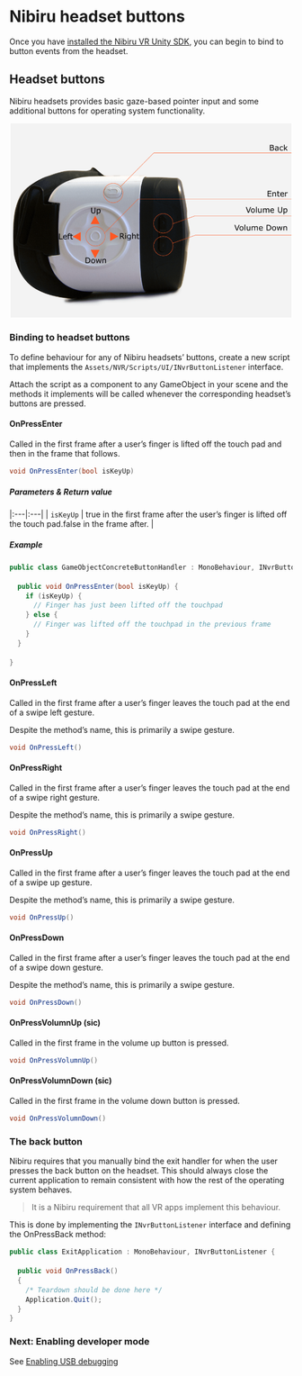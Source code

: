 # Nibiru headset buttons

Once you have [installed the Nibiru VR Unity SDK](/docs/nibiru-vr-unity-sdk-installation.md), you can begin to bind to button events from the headset.

## Headset buttons

Nibiru headsets provides basic gaze-based pointer input and some additional buttons for operating system functionality.

<p align="center">
  <img alt="Nibiru button placement" width="500px" src="assets/NibiruHeadset.png">
</p>

### Binding to headset buttons

To define behaviour for any of Nibiru headsets’ buttons, create a new script that implements the `Assets/NVR/Scripts/UI/INvrButtonListener` interface.

Attach the script as a component to any GameObject in your scene and the methods it implements will be called whenever the corresponding headset’s buttons are pressed.

#### OnPressEnter

Called in the first frame after a user’s finger is lifted off the touch pad and then in the frame that follows.

```cs
void OnPressEnter(bool isKeyUp)
```

##### Parameters & Return value

|:---|:---|
| `isKeyUp` | true in the first frame after the user’s finger is lifted off the touch pad.false in the frame after. |


##### Example

```cs
public class GameObjectConcreteButtonHandler : MonoBehaviour, INvrButtonListener {

  public void OnPressEnter(bool isKeyUp) {
    if (isKeyUp) {
      // Finger has just been lifted off the touchpad
    } else {
      // Finger was lifted off the touchpad in the previous frame
    }
  }

}
```

#### OnPressLeft

Called in the first frame after a user’s finger leaves the touch pad at the end of a swipe left gesture.

Despite the method’s name, this is primarily a swipe gesture.

```cs
void OnPressLeft()
```

#### OnPressRight

Called in the first frame after a user’s finger leaves the touch pad at the end of a swipe right gesture.

Despite the method’s name, this is primarily a swipe gesture.

```cs
void OnPressRight()
```

#### OnPressUp

Called in the first frame after a user’s finger leaves the touch pad at the end of a swipe up gesture.

Despite the method’s name, this is primarily a swipe gesture.

```cs
void OnPressUp()
```

#### OnPressDown

Called in the first frame after a user’s finger leaves the touch pad at the end of a swipe down gesture.


Despite the method’s name, this is primarily a swipe gesture.

```cs
void OnPressDown()
```

#### OnPressVolumnUp (sic)

Called in the first frame in the volume up button is pressed.

```cs
void OnPressVolumnUp()
```

#### OnPressVolumnDown (sic)

Called in the first frame in the volume down button is pressed.

```cs
void OnPressVolumnDown()
```

### The back button

Nibiru requires that you manually bind the exit handler for when the user presses the back button on the headset. This should always close the current application to remain consistent with how the rest of the operating system behaves.

> It is a Nibiru requirement that all VR apps implement this behaviour.

This is done by implementing the `INvrButtonListener` interface and defining the OnPressBack method:

```cs
public class ExitApplication : MonoBehaviour, INvrButtonListener {

  public void OnPressBack()
  {
    /* Teardown should be done here */
    Application.Quit();
  }
}
```

### Next: Enabling developer mode

See [Enabling USB debugging](/docs/nibiru-developer-mode-usb-debugging.md)
